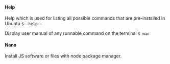 #### Help

Help which is used for listing all possible commands that are pre-installed in Ubuntu
`$--help--`

Display user manual of any runnable command on the terminal
`$ man`

#### Nano

Install JS software or files with node package manager. 
